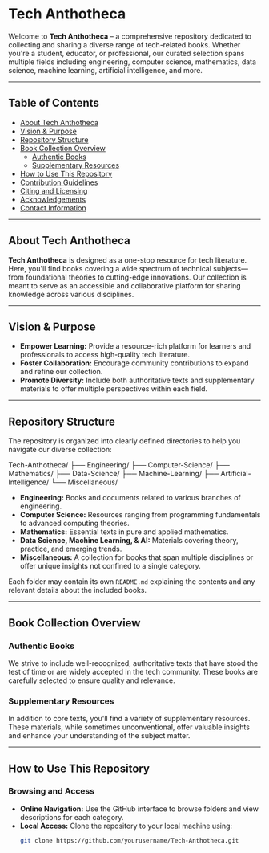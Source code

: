 # Tech Anthotheca

Welcome to **Tech Anthotheca** – a comprehensive repository dedicated to collecting and sharing a diverse range of tech-related books. Whether you're a student, educator, or professional, our curated selection spans multiple fields including engineering, computer science, mathematics, data science, machine learning, artificial intelligence, and more.

---

## Table of Contents

- [About Tech Anthotheca](#about-tech-anthotheca)
- [Vision & Purpose](#vision--purpose)
- [Repository Structure](#repository-structure)
- [Book Collection Overview](#book-collection-overview)
  - [Authentic Books](#authentic-books)
  - [Supplementary Resources](#supplementary-resources)
- [How to Use This Repository](#how-to-use-this-repository)
- [Contribution Guidelines](#contribution-guidelines)
- [Citing and Licensing](#citing-and-licensing)
- [Acknowledgements](#acknowledgements)
- [Contact Information](#contact-information)

---

## About Tech Anthotheca

**Tech Anthotheca** is designed as a one-stop resource for tech literature. Here, you'll find books covering a wide spectrum of technical subjects—from foundational theories to cutting-edge innovations. Our collection is meant to serve as an accessible and collaborative platform for sharing knowledge across various disciplines.

---

## Vision & Purpose

- **Empower Learning:** Provide a resource-rich platform for learners and professionals to access high-quality tech literature.
- **Foster Collaboration:** Encourage community contributions to expand and refine our collection.
- **Promote Diversity:** Include both authoritative texts and supplementary materials to offer multiple perspectives within each field.

---

## Repository Structure

The repository is organized into clearly defined directories to help you navigate our diverse collection:

Tech-Anthotheca/ ├── Engineering/ ├── Computer-Science/ ├── Mathematics/ ├── Data-Science/ ├── Machine-Learning/ ├── Artificial-Intelligence/ └── Miscellaneous/

- **Engineering:** Books and documents related to various branches of engineering.
- **Computer Science:** Resources ranging from programming fundamentals to advanced computing theories.
- **Mathematics:** Essential texts in pure and applied mathematics.
- **Data Science, Machine Learning, & AI:** Materials covering theory, practice, and emerging trends.
- **Miscellaneous:** A collection for books that span multiple disciplines or offer unique insights not confined to a single category.

Each folder may contain its own `README.md` explaining the contents and any relevant details about the included books.

---

## Book Collection Overview

### Authentic Books

We strive to include well-recognized, authoritative texts that have stood the test of time or are widely accepted in the tech community. These books are carefully selected to ensure quality and relevance.

### Supplementary Resources

In addition to core texts, you'll find a variety of supplementary resources. These materials, while sometimes unconventional, offer valuable insights and enhance your understanding of the subject matter.

---

## How to Use This Repository

### Browsing and Access

- **Online Navigation:** Use the GitHub interface to browse folders and view descriptions for each category.
- **Local Access:** Clone the repository to your local machine using:
  ```bash
  git clone https://github.com/yourusername/Tech-Anthotheca.git
